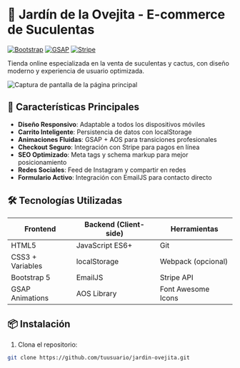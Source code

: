 # 🌵 Jardín de la Ovejita - E-commerce de Suculentas

[![Bootstrap](https://img.shields.io/badge/Bootstrap-5.3.0-%237952B3)](https://getbootstrap.com/)
[![GSAP](https://img.shields.io/badge/GSAP-3.12.2-%2388CE02)](https://greensock.com/gsap/)
[![Stripe](https://img.shields.io/badge/Stripe-Integration-%23646EFF)](https://stripe.com/)

Tienda online especializada en la venta de suculentas y cactus, con diseño moderno y experiencia de usuario optimizada.

![Captura de pantalla de la página principal](assets/images/banners/hero-home.webp)

## 🚀 Características Principales

- **Diseño Responsivo**: Adaptable a todos los dispositivos móviles
- **Carrito Inteligente**: Persistencia de datos con localStorage
- **Animaciones Fluidas**: GSAP + AOS para transiciones profesionales
- **Checkout Seguro**: Integración con Stripe para pagos en línea
- **SEO Optimizado**: Meta tags y schema markup para mejor posicionamiento
- **Redes Sociales**: Feed de Instagram y compartir en redes
- **Formulario Activo**: Integración con EmailJS para contacto directo

## 🛠 Tecnologías Utilizadas

| Frontend         | Backend (Client-side) | Herramientas       |
| ---------------- | --------------------- | ------------------ |
| HTML5            | JavaScript ES6+       | Git                |
| CSS3 + Variables | localStorage          | Webpack (opcional) |
| Bootstrap 5      | EmailJS               | Stripe API         |
| GSAP Animations  | AOS Library           | Font Awesome Icons |

## 📦 Instalación

1. Clona el repositorio:

```bash
git clone https://github.com/tuusuario/jardin-ovejita.git
```
